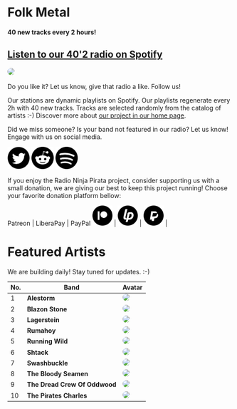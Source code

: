 # Folk Metal

**40 new tracks every 2 hours!**


## [Listen to our 40'2 radio on Spotify](https://spoti.fi/37kf9qc)

<a href="https://spoti.fi/37kf9qc" target="_blank"><img src="https://mosaic.scdn.co/640/ab67616d0000b27302ae7b0b53e1f7473d000149ab67616d0000b273102d35c3e468468336e4a0b9ab67616d0000b273628a28759911c60f8ac5f493ab67616d0000b273eed71e8cb8637fb7d199c28f" height="300" width="auto" style="border-radius:50%"></a>

Do you like it? Let us know, give that radio a like. Follow us!


Our stations are dynamic playlists on Spotify. Our playlists regenerate every 2h with 40 new tracks. Tracks are selected randomly from the catalog of artists :-) Discover more about [our project in our home page](https://radioninjapirata.github.io).

Did we miss someone? Is your band not featured in our radio? Let us know! Engage with us on social media.

<p>
    <a href="https://twitter.com/RNinjaPirata" target="_blank"><img src="assets/twitter_button.png" alt="twitter" height="50" width="50" /></a>
    <a href="https://www.reddit.com/r/RadioNinjaPirata/" target="_blank"><img src="assets/reddit_button.png" alt="reddit" height="50" width="50" /></a>
    <a href="https://open.spotify.com/user/pagbz485dhfowwiza5wc9cwh8?si=XVuH5a3NQ8Ohft-yPC5XBA" target="_blank"><img src="assets/spotify_button.png" alt="spotify" height="50" width="50" /></a>
</p>


If you enjoy the Radio Ninja Pirata project, consider supporting us with a small donation, we are giving our best to keep this project running! Choose your favorite donation platform bellow:

 Patreon | LiberaPay | PayPal
<a href="https://www.patreon.com/radioninjapirata" target="_blank"><img src="assets/patreon_black_logo_500x500.png" alt="patreon" height="45" width="45" /></a> | <a href="https://liberapay.com/RadioNinjaPirata/donate" target="_blank"><img src="assets/liberapay_logo_500x500.png" alt="liberapay" height="45" width="45" /></a> | <a href="https://www.paypal.com/cgi-bin/webscr?cmd=_s-xclick&hosted_button_id=TWGZ3KKDLEDUE&source=url" target="_blank"><img src="assets/paypal_black_logo_500x500.png" alt="paypal" height="45" width="45" /></a> |


# Featured Artists

We are building daily! Stay tuned for updates. :-)

No. | Band | Avatar
--- | ---- | ------
1 | **Alestorm** | <img src="https://i.scdn.co/image/a3f90f6f56da5c2a2a4a41b308addd8561778fcd" height="100" width="auto" style="border-radius:50%">
2 | **Blazon Stone** | <img src="https://i.scdn.co/image/ab67616d00001e0209a6d99073299a00d4a2504c" height="100" width="auto" style="border-radius:50%">
3 | **Lagerstein** | <img src="https://i.scdn.co/image/a20182503ee901a45569fa8788142bb8ad923d90" height="100" width="auto" style="border-radius:50%">
4 | **Rumahoy** | <img src="https://i.scdn.co/image/66c92b8f6218550cc824d05c9d2469e1edfcecb8" height="100" width="auto" style="border-radius:50%">
5 | **Running Wild** | <img src="https://i.scdn.co/image/e8afca2db0aa55f56b820e12a43d6c43144b2663" height="100" width="auto" style="border-radius:50%">
6 | **Shtack** | <img src="https://i.scdn.co/image/ab67616d00001e02df4f0022832d55d271329628" height="100" width="auto" style="border-radius:50%">
7 | **Swashbuckle** | <img src="https://i.scdn.co/image/ab67616d00001e02628a28759911c60f8ac5f493" height="100" width="auto" style="border-radius:50%">
8 | **The Bloody Seamen** | <img src="https://i.scdn.co/image/ab67616d00001e0258d65319499098d1877aeefe" height="100" width="auto" style="border-radius:50%">
9 | **The Dread Crew Of Oddwood** | <img src="https://i.scdn.co/image/ab67616d00001e020c6715a685cdb488e47b7ade" height="100" width="auto" style="border-radius:50%">
10 | **The Pirates Charles** | <img src="https://i.scdn.co/image/ab67616d00001e02e6b879fb8e52b4916d6ad0ed" height="100" width="auto" style="border-radius:50%">